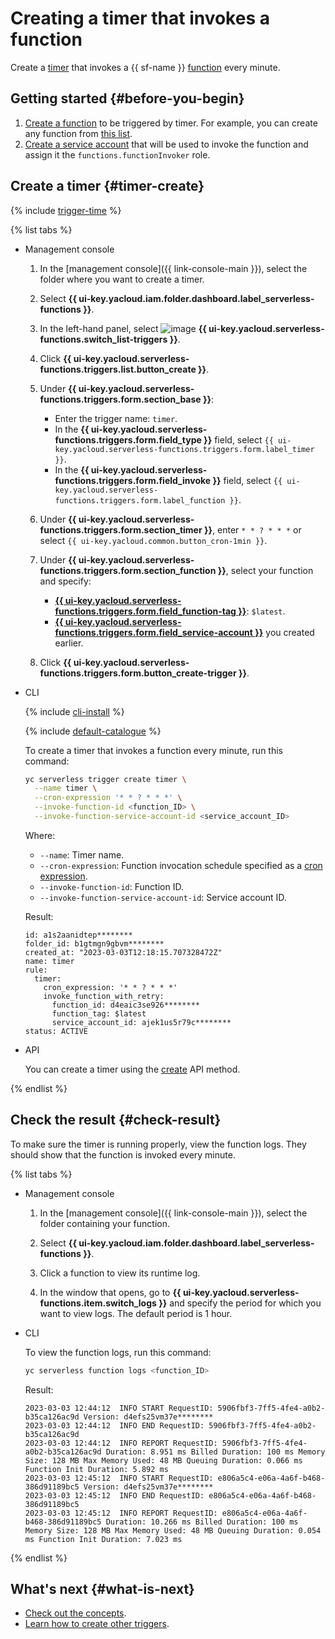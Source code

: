 # Creating a timer that invokes a function

Create a [timer](../../concepts/trigger/timer.md) that invokes a {{ sf-name }} [function](../../concepts/function.md) every minute.

## Getting started {#before-you-begin}

1. [Create a function](../../operations/index.md#create-function) to be triggered by timer. For example, you can create any function from [this list](../../quickstart/create-function/index.md).
1. [Create a service account](../../../iam/operations/sa/create.md) that will be used to invoke the function and assign it the `functions.functionInvoker` role.

## Create a timer {#timer-create}

{% include [trigger-time](../../../_includes/functions/trigger-time.md) %}

{% list tabs %}

- Management console

   1. In the [management console]({{ link-console-main }}), select the folder where you want to create a timer.

   1. Select **{{ ui-key.yacloud.iam.folder.dashboard.label_serverless-functions }}**.

   1. In the left-hand panel, select ![image](../../../_assets/functions/triggers.svg) **{{ ui-key.yacloud.serverless-functions.switch_list-triggers }}**.

   1. Click **{{ ui-key.yacloud.serverless-functions.triggers.list.button_create }}**.

   1. Under **{{ ui-key.yacloud.serverless-functions.triggers.form.section_base }}**:

      * Enter the trigger name: `timer`.
      * In the **{{ ui-key.yacloud.serverless-functions.triggers.form.field_type }}** field, select `{{ ui-key.yacloud.serverless-functions.triggers.form.label_timer }}`.
      * In the **{{ ui-key.yacloud.serverless-functions.triggers.form.field_invoke }}** field, select `{{ ui-key.yacloud.serverless-functions.triggers.form.label_function }}`.

   1. Under **{{ ui-key.yacloud.serverless-functions.triggers.form.section_timer }}**, enter `* * ? * * *` or select `{{ ui-key.yacloud.common.button_cron-1min }}`.

   1. Under **{{ ui-key.yacloud.serverless-functions.triggers.form.section_function }}**, select your function and specify:

      * [**{{ ui-key.yacloud.serverless-functions.triggers.form.field_function-tag }}**](../../concepts/function.md#tag): `$latest`.
      * [**{{ ui-key.yacloud.serverless-functions.triggers.form.field_service-account }}**](../../../iam/concepts/users/service-accounts.md) you created earlier.

   1. Click **{{ ui-key.yacloud.serverless-functions.triggers.form.button_create-trigger }}**.

- CLI

   {% include [cli-install](../../../_includes/cli-install.md) %}

   {% include [default-catalogue](../../../_includes/default-catalogue.md) %}

   To create a timer that invokes a function every minute, run this command:

   ```bash
   yc serverless trigger create timer \
     --name timer \
     --cron-expression '* * ? * * *' \
     --invoke-function-id <function_ID> \
     --invoke-function-service-account-id <service_account_ID>
   ```

   Where:

   * `--name`: Timer name.
   * `--cron-expression`: Function invocation schedule specified as a [cron expression](../../concepts/trigger/timer.md#cron-expression).
   * `--invoke-function-id`: Function ID.
   * `--invoke-function-service-account-id`: Service account ID.

   Result:

   ```text
   id: a1s2aanidtep********
   folder_id: b1gtmgn9gbvm********
   created_at: "2023-03-03T12:18:15.707328472Z"
   name: timer
   rule:
     timer:
       cron_expression: '* * ? * * *'
       invoke_function_with_retry:
         function_id: d4eaic3se926********
         function_tag: $latest
         service_account_id: ajek1us5r79c********
   status: ACTIVE
   ```

- API

   You can create a timer using the [create](../../triggers/api-ref/Trigger/create.md) API method.

{% endlist %}

## Check the result {#check-result}

To make sure the timer is running properly, view the function logs. They should show that the function is invoked every minute.

{% list tabs %}

- Management console

   1. In the [management console]({{ link-console-main }}), select the folder containing your function.

   1. Select **{{ ui-key.yacloud.iam.folder.dashboard.label_serverless-functions }}**.

   1. Click a function to view its runtime log.

   1. In the window that opens, go to **{{ ui-key.yacloud.serverless-functions.item.switch_logs }}** and specify the period for which you want to view logs. The default period is 1 hour.

- CLI

   To view the function logs, run this command:

   ```bash
   yc serverless function logs <function_ID>
   ```

   Result:

   ```text
   2023-03-03 12:44:12  INFO START RequestID: 5906fbf3-7ff5-4fe4-a0b2-b35ca126ac9d Version: d4efs25vm37e********
   2023-03-03 12:44:12  INFO END RequestID: 5906fbf3-7ff5-4fe4-a0b2-b35ca126ac9d
   2023-03-03 12:44:12  INFO REPORT RequestID: 5906fbf3-7ff5-4fe4-a0b2-b35ca126ac9d Duration: 8.951 ms Billed Duration: 100 ms Memory Size: 128 MB Max Memory Used: 48 MB Queuing Duration: 0.066 ms Function Init Duration: 5.892 ms
   2023-03-03 12:45:12  INFO START RequestID: e806a5c4-e06a-4a6f-b468-386d91189bc5 Version: d4efs25vm37e********
   2023-03-03 12:45:12  INFO END RequestID: e806a5c4-e06a-4a6f-b468-386d91189bc5
   2023-03-03 12:45:12  INFO REPORT RequestID: e806a5c4-e06a-4a6f-b468-386d91189bc5 Duration: 10.266 ms Billed Duration: 100 ms Memory Size: 128 MB Max Memory Used: 48 MB Queuing Duration: 0.054 ms Function Init Duration: 7.023 ms
   ```

{% endlist %}

## What's next {#what-is-next}

* [Check out the concepts](../../concepts/trigger/index.md).
* [Learn how to create other triggers](../../operations/index.md#trigger-create).
